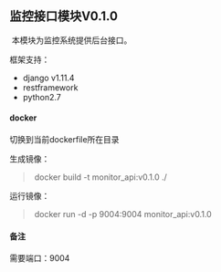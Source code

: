 ## 监控接口模块V0.1.0

​	本模块为监控系统提供后台接口。

框架支持：

- django v1.11.4
- restframework
- python2.7 




#### docker

切换到当前dockerfile所在目录

生成镜像：

> ​	docker build -t monitor_api:v0.1.0 ./

运行镜像：

> ​	docker run -d -p 9004:9004 monitor_api:v0.1.0

#### 备注

需要端口：9004